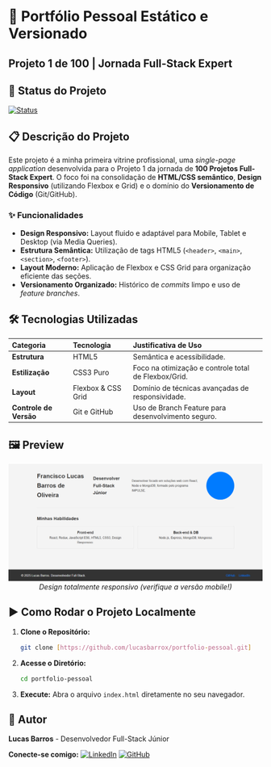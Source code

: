 # 🚀 Portfólio Pessoal Estático e Versionado
## Projeto 1 de 100 | Jornada Full-Stack Expert

## 🌟 Status do Projeto
[![Status](https://img.shields.io/badge/STATUS-CONCLUÍDO-success)](https://github.com/lucasbarrox/portfolio-pessoal)

## 📋 Descrição do Projeto
Este projeto é a minha primeira vitrine profissional, uma *single-page application* desenvolvida para o Projeto 1 da jornada de **100 Projetos Full-Stack Expert**. O foco foi na consolidação de **HTML/CSS semântico**, **Design Responsivo** (utilizando Flexbox e Grid) e o domínio do **Versionamento de Código** (Git/GitHub).

### ✨ Funcionalidades
* **Design Responsivo:** Layout fluido e adaptável para Mobile, Tablet e Desktop (via Media Queries).
* **Estrutura Semântica:** Utilização de tags HTML5 (`<header>`, `<main>`, `<section>`, `<footer>`).
* **Layout Moderno:** Aplicação de Flexbox e CSS Grid para organização eficiente das seções.
* **Versionamento Organizado:** Histórico de *commits* limpo e uso de *feature branches*.

## 🛠️ Tecnologias Utilizadas
| Categoria | Tecnologia | Justificativa de Uso |
| :--- | :--- | :--- |
| **Estrutura** | HTML5 | Semântica e acessibilidade. |
| **Estilização** | CSS3 Puro | Foco na otimização e controle total de Flexbox/Grid. |
| **Layout** | Flexbox & CSS Grid | Domínio de técnicas avançadas de responsividade. |
| **Controle de Versão** | Git e GitHub | Uso de Branch Feature para desenvolvimento seguro. |

## 🖼️ Preview

<p align="center">
  <img src="assets/preview-desktop.png" alt="Visualização em Desktop" width="800"/>
  <br>
  <em>Design totalmente responsivo (verifique a versão mobile!)</em>
</p>

## ▶️ Como Rodar o Projeto Localmente
1.  **Clone o Repositório:**
    ```bash
    git clone [https://github.com/lucasbarrox/portfolio-pessoal.git]
    ```
2.  **Acesse o Diretório:**
    ```bash
    cd portfolio-pessoal
    ```
3.  **Execute:**
    Abra o arquivo `index.html` diretamente no seu navegador.

## 👤 Autor

**Lucas Barros** - Desenvolvedor Full-Stack Júnior
<br>

**Conecte-se comigo:**
[![LinkedIn](https://img.shields.io/badge/LinkedIn-0077B5?style=for-the-badge&logo=linkedin&logoColor=white)]([https://www.linkedin.com/in/lucasbarrox/])
[![GitHub](https://img.shields.io/badge/GitHub-100000?style=for-the-badge&logo=github&logoColor=white)]([https://github.com/lucasbarrox])